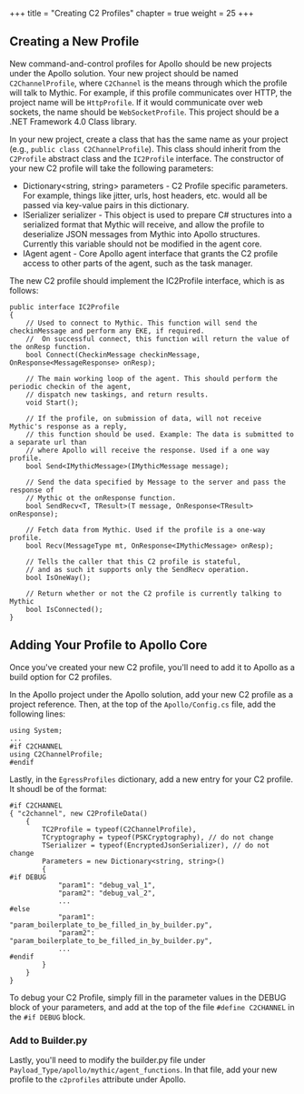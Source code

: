 +++
title = "Creating C2 Profiles"
chapter = true
weight = 25
+++

## Creating a New Profile

New command-and-control profiles for Apollo should be new projects under the Apollo solution. Your new project should be named `C2ChannelProfile`, where `C2Channel` is the means through which the profile will talk to Mythic. For example, if this profile communicates over HTTP, the project name will be `HttpProfile`. If it would communicate over web sockets, the name should be `WebSocketProfile`. This project should be a .NET Framework 4.0 Class library.

In your new project, create a class that has the same name as your project (e.g., `public class C2ChannelProfile`). This class should inherit from the `C2Profile` abstract class and the `IC2Profile` interface. The constructor of your new C2 profile will take the following parameters:

- Dictionary<string, string> parameters - C2 Profile specific parameters. For example, things like jitter, urls, host headers, etc. would all be passed via key-value pairs in this dictionary.
- ISerializer serializer - This object is used to prepare C# structures into a serialized format that Mythic will receive, and allow the profile to deserialize JSON messages from Mythic into Apollo structures. Currently this variable should not be modified in the agent core.
- IAgent agent - Core Apollo agent interface that grants the C2 profile access to other parts of the agent, such as the task manager.

The new C2 profile should implement the IC2Profile interface, which is as follows:

```
public interface IC2Profile
{
    // Used to connect to Mythic. This function will send the checkinMessage and perform any EKE, if required.
    //  On successful connect, this function will return the value of the onResp function.
    bool Connect(CheckinMessage checkinMessage, OnResponse<MessageResponse> onResp);

    // The main working loop of the agent. This should perform the periodic checkin of the agent,
    // dispatch new taskings, and return results.
    void Start();

    // If the profile, on submission of data, will not receive Mythic's response as a reply,
    // this function should be used. Example: The data is submitted to a separate url than
    // where Apollo will receive the response. Used if a one way profile.
    bool Send<IMythicMessage>(IMythicMessage message);

    // Send the data specified by Message to the server and pass the response of
    // Mythic ot the onResponse function.
    bool SendRecv<T, TResult>(T message, OnResponse<TResult> onResponse);

    // Fetch data from Mythic. Used if the profile is a one-way profile.
    bool Recv(MessageType mt, OnResponse<IMythicMessage> onResp);

    // Tells the caller that this C2 profile is stateful,
    // and as such it supports only the SendRecv operation.
    bool IsOneWay();

    // Return whether or not the C2 profile is currently talking to Mythic
    bool IsConnected();
}
```

## Adding Your Profile to Apollo Core

Once you've created your new C2 profile, you'll need to add it to Apollo as a build option for C2 profiles.

In the Apollo project under the Apollo solution, add your new C2 profile as a project reference. Then, at the top of the `Apollo/Config.cs` file, add the following lines:

```
using System;
...
#if C2CHANNEL
using C2ChannelProfile;
#endif
```

Lastly, in the `EgressProfiles` dictionary, add a new entry for your C2 profile. It shoudl be of the format:
```
#if C2CHANNEL
{ "c2channel", new C2ProfileData()
    {
        TC2Profile = typeof(C2ChannelProfile),
        TCryptography = typeof(PSKCryptography), // do not change
        TSerializer = typeof(EncryptedJsonSerializer), // do not change
        Parameters = new Dictionary<string, string>()
        {
#if DEBUG
            "param1": "debug_val_1",
            "param2": "debug_val_2",
            ...
#else
            "param1": "param_boilerplate_to_be_filled_in_by_builder.py",
            "param2": "param_boilerplate_to_be_filled_in_by_builder.py",
            ...
#endif
        }
    }
}
```
To debug your C2 Profile, simply fill in the parameter values in the DEBUG block of your parameters, and add at the top of the file `#define C2CHANNEL` in the `#if DEBUG` block.


### Add to Builder.py

Lastly, you'll need to modify the builder.py file under `Payload_Type/apollo/mythic/agent_functions`. In that file, add your new profile to the `c2profiles` attribute under Apollo.